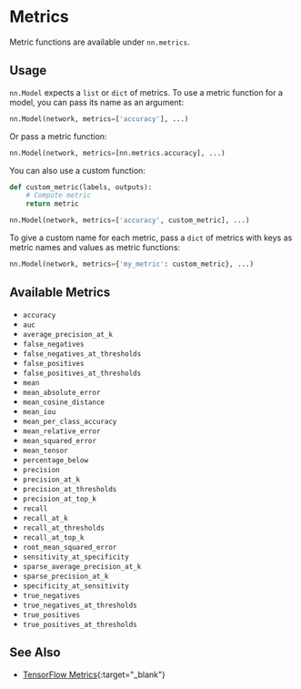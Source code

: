 # Metrics

Metric functions are available under `nn.metrics`.


## Usage

`nn.Model` expects a `list` or `dict` of metrics. To use a metric function for a model, you can pass its name as an argument:

```py
nn.Model(network, metrics=['accuracy'], ...)
```

Or pass a metric function:

```py
nn.Model(network, metrics=[nn.metrics.accuracy], ...)
```

You can also use a custom function:

```py
def custom_metric(labels, outputs):
    # Compute metric
    return metric

nn.Model(network, metrics=['accuracy', custom_metric], ...)
```

To give a custom name for each metric, pass a `dict` of metrics with keys as metric names and values as metric functions:

```py
nn.Model(network, metrics={'my_metric': custom_metric}, ...)
```


## Available Metrics

- `accuracy`
- `auc`
- `average_precision_at_k`
- `false_negatives`
- `false_negatives_at_thresholds`
- `false_positives`
- `false_positives_at_thresholds`
- `mean`
- `mean_absolute_error`
- `mean_cosine_distance`
- `mean_iou`
- `mean_per_class_accuracy`
- `mean_relative_error`
- `mean_squared_error`
- `mean_tensor`
- `percentage_below`
- `precision`
- `precision_at_k`
- `precision_at_thresholds`
- `precision_at_top_k`
- `recall`
- `recall_at_k`
- `recall_at_thresholds`
- `recall_at_top_k`
- `root_mean_squared_error`
- `sensitivity_at_specificity`
- `sparse_average_precision_at_k`
- `sparse_precision_at_k`
- `specificity_at_sensitivity`
- `true_negatives`
- `true_negatives_at_thresholds`
- `true_positives`
- `true_positives_at_thresholds`


## See Also

- [TensorFlow Metrics](https://www.tensorflow.org/api_docs/python/tf/metrics#functions){:target="_blank"}
